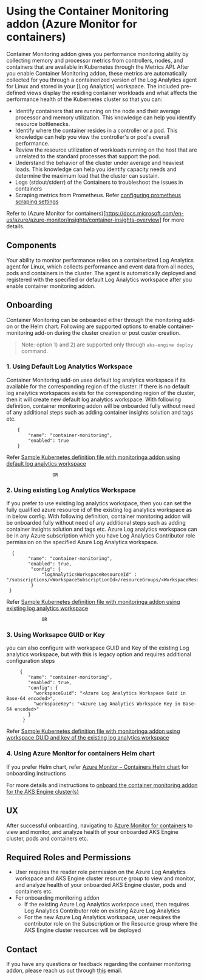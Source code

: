 # Using the Container Monitoring addon (Azure Monitor for containers)

Container Monitoring addon gives you performance monitoring ability by collecting memory and processor metrics from controllers, nodes, and containers that are available in Kubernetes through the Metrics API. After you enable Container Monitoring addon, these metrics are automatically collected for you through a containerized version of the Log Analytics agent for Linux and stored in your [Log Analytics] workspace. The included pre-defined views display the residing container workloads and what affects the performance health of the Kubernetes cluster so that you can:

- Identify containers that are running on the node and their average processor and memory utilization. This knowledge can help you identify resource bottlenecks.
- Identify where the container resides in a controller or a pod. This knowledge can help you view the controller's or pod's overall performance.
- Review the resource utilization of workloads running on the host that are unrelated to the standard processes that support the pod.
- Understand the behavior of the cluster under average and heaviest loads. This knowledge can help you identify capacity needs and determine the maximum load that the cluster can sustain.
- Logs (stdout/stderr) of the Containers to troubleshoot the issues in containers
- Scraping metrics from Prometheus. Refer [configuring prometheus scraping settings](https://docs.microsoft.com/en-us/azure/azure-monitor/insights/container-insights-agent-config#overview-of-configurable-prometheus-scraping-settings)

Refer to (Azure Monitor for containers)[https://docs.microsoft.com/en-us/azure/azure-monitor/insights/container-insights-overview] for more details.

## Components

Your ability to monitor performance relies on a containerized Log Analytics agent for Linux, which collects performance and event data from all nodes, pods and containers in the cluster.
The agent is automatically deployed and registered with the specified or default Log Analytics workspace after you enable container monitoring addon.

## Onboarding

Container Monitoring can be onboarded either through the monitoring add-on or the Helm chart.
Following are supported options to enable container-monitoring add-on during the cluster creation or post custer creation.

> Note: option 1) and 2) are supported only through `aks-engine deploy` command.

### 1. Using Default Log Analytics Workspace

Container Monitoring add-on uses default log analytics workspace if its available for the corresponding region of the cluster. If there is no default log analytics workspaces exists for the corresponding region of the cluster, then it will create new default log analytics workspace.
With following definition, container monitoring addon will be onboarded fully without need of any additional steps such as adding container insights solution and tags etc.

        {
            "name": "container-monitoring",
            "enabled": true
        }

Refer [Sample Kubernetes definition file with monitoringa addon using default log analytics workspace](../../examples/addons/container-monitoring/kubernetes-container-monitoring.json)

                     OR

###  2. Using existing Log Analytics Workspace

If you prefer to use existing log analytics workspace, then you can set  the fully qualified azure resource id of the existing log analytics workspace as in below config.
With following definition, container monitoring addon will be onboarded fully without need of any additional steps such as adding container insights solution and tags etc.
Azure Log analytics workspace can be in any Azure subscription which you have Log Analytics Contributor role permission on the specified Azure Log Analytics workspace.

      {
            "name": "container-monitoring",
            "enabled": true,
             "config": {
                 "logAnalyticsWorkspaceResourceId" : "/subscriptions/<WorkspaceSubscriptionId>/resourceGroups/<WorkspaceResourceGroup>/providers/Microsoft.OperationalInsights/workspaces/<workspaceName>"
             }
     }

Refer [Sample Kubernetes definition file with monitoringa addon using existing log analytics workspace](../../examples/addons/container-monitoring/kubernetes-container-monitoring_existing_log_analytics_workspace.json)

                 OR

### 3. Using Worksapce GUID or Key

you can also configure with workspace GUID and Key of the existing Log analytics workspace, but with this is legacy option and requires additional configuration steps

         {
            "name": "container-monitoring",
            "enabled": true,
            "config": {
              "workspaceGuid": "<Azure Log Analytics Workspace Guid in Base-64 encoded>",
              "workspaceKey": "<Azure Log Analytics Workspace Key in Base-64 encoded>"
            }
          }

Refer [Sample Kubernetes definition file with monitoringa addon using workspace GUID and key of the existing log analytics workspace](../../examples/addons/container-monitoring/kubernetes-container-monitoring_existing_workspace_id_and_key.json)

### 4. Using Azure Monitor for containers Helm chart

If you prefer Helm chart, refer [Azure Monitor – Containers Helm chart](https://github.com/Helm/charts/tree/master/incubator/azuremonitor-containers) for onboarding instructions

For more details and instructions to [onboard the container monitoring addon for the AKS Engine cluster(s)](../../examples/addons/container-monitoring/README.md)

## UX

After successful onboarding, navigating to [Azure Monitor for containers](https://aka.ms/azmon-containers) to view and monitor, and analyze health of your onboarded AKS Engine cluster, pods and containers etc.

## Required Roles and Permissions

- User requires the reader role permission on the Azure Log Analytics workspace and AKS Engine cluster resource group to view and monitor, and analyze health of your onboarded AKS Engine cluster, pods and containers etc.
- For onboarding monitoring addon
     -  If the existing Azure Log Analytics workspace used, then requires Log Analytics Contributor role on existing Azure Log Analytics
     -  For the new Azure Log Analytics workspace, user requires the contributor role on the Subscription or the Resource group where the AKS Engine cluster resources will be deployed

## Contact

If you have any questions or feedback regarding the container monitoring addon, please reach us out through [this](mailto:askcoin@microsoft.com) email.